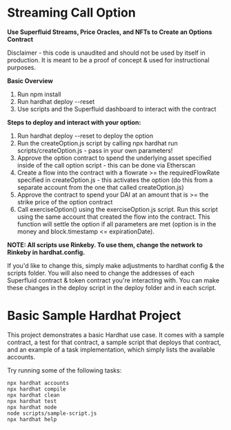 # Streaming Call Option

**Use Superfluid Streams, Price Oracles, and NFTs to Create an Options Contract**

Disclaimer - this code is unaudited and should not be used by itself in production. It is meant to be a proof of concept & used for instructional purposes. 

**Basic Overview**
1) Run npm install
2) Run hardhat deploy --reset
3) Use scripts and the Superfluid dashboard to interact with the contract

**Steps to deploy and interact with your option:**
1) Run hardhat deploy --reset to deploy the option
2) Run the createOption.js script by calling npx hardhat run scripts/createOption.js - pass in your own parameters!
3) Approve the option contract to spend the underlying asset specified inside of the call option script - this can be done via Etherscan
4) Create a flow into the contract with a flowrate >= the requiredFlowRate specified in createOption.js - this activates the option (do this from a separate account from the one that called createOption.js)
5) Approve the contract to spend your DAI at an amount that is >= the strike price of the option contract
6) Call exerciseOption() using the exerciseOption.js script. Run this script using the same account that created the flow into the contract. This function will settle the option if all parameters are met (option is in the money and block.timestamp <= expirationDate).


**NOTE: All scripts use Rinkeby. To use them, change the network to Rinkeby in hardhat.config.**

If you'd like to change this, simply make adjustments to hardhat config & the scripts folder. 
You will also need to change the addresses of each Superfluid contract & token contract you're interacting with. 
You can make these changes in the deploy script in the deploy folder and in each script.


# Basic Sample Hardhat Project

This project demonstrates a basic Hardhat use case. It comes with a sample contract, a test for that contract, a sample script that deploys that contract, and an example of a task implementation, which simply lists the available accounts.

Try running some of the following tasks:

```shell
npx hardhat accounts
npx hardhat compile
npx hardhat clean
npx hardhat test
npx hardhat node
node scripts/sample-script.js
npx hardhat help
```
